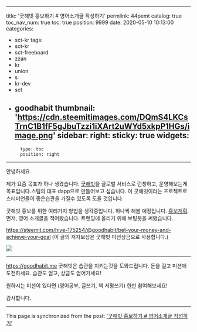 
---
title: '굿해빗 홍보하기 # 영어소개글 작성하기'
permlink: 44pemt
catalog: true
toc_nav_num: true
toc: true
position: 9999
date: 2020-05-10 10:13:00
categories:
- sct-kr
tags:
- sct-kr
- sct-freeboard
- zzan
- kr
- union
- s
- kr-dev
- sct
- goodhabit
thumbnail: 'https://cdn.steemitimages.com/DQmS4LKCsTrnC1B1fF5gJbuTzzi1iXArt2uWYd5xkpP1HGs/image.png'
sidebar:
    right:
        sticky: true
widgets:
    -
        type: toc
        position: right
---


안녕하세요.

제가 요즘 목표가 하나 생겼습니다. [굿해빗](https://goodhabit.me)을 글로벌 서비스로 런칭하고, 운영해보는게 목표입니다.스팀의 대표 dapp으로 만들어보고 싶습니다. 이 굿해빗이라는 프로젝트로 스티미언들이 좋은습관을 가질수 있도록 도울 것입니다.



굿해빗 홍보를 위한 여러가지 방법을 생각중입니다. 하나씩 해볼 예정입니다. [홍보계획](https://steempeak.com/hive-101145/@jacobyu/2bssaa). 먼저, 영어 소개글을 적어봤습니다. 트랜딩에 올리기 위해 보팅봇을 써봤습니다. 

https://steemit.com/hive-175254/@goodhabit/bet-your-money-and-achieve-your-goal (이 글의 저자보상은 굿해빗 미션상금으로 사용합니다.)

![](https://cdn.steemitimages.com/DQmS4LKCsTrnC1B1fF5gJbuTzzi1iXArt2uWYd5xkpP1HGs/image.png)


---

https://goodhabit.me
굿해빗은 습관을 지키는것을 도와드립니다.
돈을 걸고 미션에 도전하세요. 
습관도 얻고, 상금도 얻어가세요!

원하시는 미션이 있다면 (영어공부, 글쓰기, 책 서평쓰기)
한번 참여해보세요!

감사합니다.

- - -

This page is synchronized from the post: ['굿해빗 홍보하기 # 영어소개글 작성하기'](https://steemit.com/@jacobyu/44pemt)
